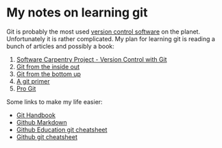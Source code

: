 # My notes on learning git

Git is probably the most used [version control
software](https://en.wikipedia.org/wiki/Version_control) on the
planet. Unfortunately it is rather complicated. My plan for learning
git is reading a bunch of articles and possibly a book:

1. [Software Carpentry Project - Version Control with Git](https://swcarpentry.github.io/git-novice/)
1. [Git from the inside out](https://maryrosecook.com/blog/post/git-from-the-inside-out)
1. [Git from the bottom up](https://jwiegley.github.io/git-from-the-bottom-up/)
1. [A git primer](https://danielmiessler.com/study/git/)
1. [Pro Git](https://git-scm.com/book/en/v2)



Some links to make my life easier:
* [Git Handbook](https://guides.github.com/introduction/git-handbook/)
* [Github Markdown](https://guides.github.com/features/mastering-markdown/)
* [Github Education git cheatsheet](https://education.github.com/git-cheat-sheet-education.pdf)
* [Github git cheatsheet](https://github.github.com/training-kit/downloads/github-git-cheat-sheet.pdf)
